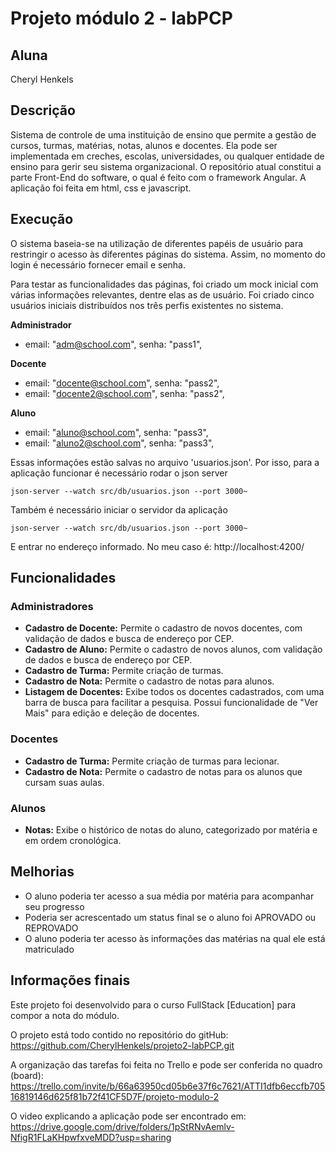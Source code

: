 # Projeto módulo 2 - labPCP

## Aluna
Cheryl Henkels

## Descrição
Sistema de controle de uma instituição de ensino que permite a gestão de cursos, turmas, matérias, notas, alunos e docentes. Ela pode ser implementada em creches, escolas, universidades, ou qualquer entidade de ensino para gerir seu sistema organizacional.
O repositório atual constitui a parte Front-End do software, o qual é feito com o framework Angular.
A aplicação foi feita em html, css e javascript.



## Execução 

O sistema baseia-se na utilização de diferentes papéis de usuário para restringir o acesso às diferentes páginas do sistema. Assim, no momento do login é necessário fornecer email e senha.

Para testar as funcionalidades das páginas, foi criado um mock inicial com várias informações relevantes, dentre elas as de usuário. Foi criado cinco usuários iniciais distribuídos nos três perfis existentes no sistema.

**Administrador**
* email: "adm@school.com",
  senha: "pass1",

**Docente**
* email: "docente@school.com",
  senha: "pass2",
* email: "docente2@school.com",
  senha: "pass2",

**Aluno**
* email: "aluno@school.com",
  senha: "pass3",
* email: "aluno2@school.com",
  senha: "pass3",


Essas informações estão salvas no arquivo 'usuarios.json'. Por isso, para a aplicação funcionar é necessário rodar o json server


```json-server --watch src/db/usuarios.json --port 3000~```


Também é necessário iniciar o servidor da aplicação


```json-server --watch src/db/usuarios.json --port 3000~```


E entrar no endereço informado. No meu caso é: http://localhost:4200/

## Funcionalidades

### Administradores
- **Cadastro de Docente:** Permite o cadastro de novos docentes, com validação de dados e busca de endereço por CEP.
- **Cadastro de Aluno:** Permite o cadastro de novos alunos, com validação de dados e busca de endereço por CEP.
- **Cadastro de Turma:** Permite criação de turmas.
- **Cadastro de Nota:** Permite o cadastro de notas para alunos.
- **Listagem de Docentes:** Exibe todos os docentes cadastrados, com uma barra de busca para facilitar a pesquisa. Possui funcionalidade de "Ver Mais" para edição e deleção de docentes.


### Docentes
- **Cadastro de Turma:** Permite criação de turmas para lecionar.
- **Cadastro de Nota:** Permite o cadastro de notas para os alunos que cursam suas aulas.

### Alunos
- **Notas:** Exibe o histórico de notas do aluno, categorizado por matéria e em ordem cronológica.



## Melhorias
- O aluno poderia ter acesso a sua média por matéria para acompanhar seu progresso
- Poderia ser acrescentado um status final se o aluno foi APROVADO ou REPROVADO
- O aluno poderia ter acesso às informações das matérias na qual ele está matriculado


## Informações finais
Este projeto foi desenvolvido para o curso FullStack [Education] para compor a nota do módulo.

O projeto está todo contido no repositório do gitHub: <https://github.com/CherylHenkels/projeto2-labPCP.git>

A organização das tarefas foi feita no Trello e pode ser conferida no quadro (board):
<https://trello.com/invite/b/66a63950cd05b6e37f6c7621/ATTI1dfb6eccfb70516819146d625f81b72f41CF5D7F/projeto-modulo-2>

O video explicando a aplicação pode ser encontrado em:
<https://drive.google.com/drive/folders/1pStRNvAemlv-NfigR1FLaKHpwfxveMDD?usp=sharing>
